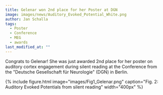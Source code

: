 ```yaml
---
title: Gelenar won 2nd place for her Poster at DGN
image: images/news/Auditory_Evoked_Potential_White.png
author: Jan Schalla
tags: 
  - Poster
  - Conference
  - MEG
  - awards
last_modified_at: ""
---
```


<!-- excerpt start -->
Congrats to Gelenar! She was just awarded 2nd place for her poster on auditory cortex engagement during silent reading at the Conference from the "Deutsche Gesellschaft für Neurologie" (DGN) in Berlin.
<!-- excerpt end -->

{%
  include figure.html
  image="images/Fig1_Gelenar.png"
  caption="Fig. 2: Auditory Evoked Potentials from silent reading"
  width="400px"
%}

